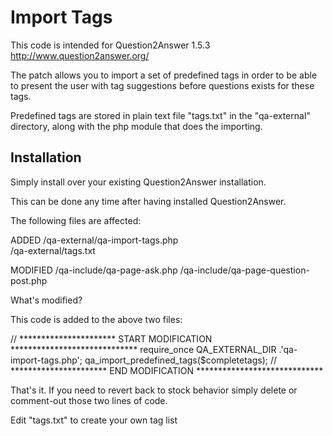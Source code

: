 Import Tags==========================================================This code is intended for Question2Answer 1.5.3http://www.question2answer.org/The patch allows you to import a set of predefined tags in order to be able to present the user with tag suggestions before questions exists for these tags.Predefined tags are stored in plain text file "tags.txt" in the "qa-external" directory, along with the php module that does the importing.Installation------------------------------------------------------------Simply install over your existing Question2Answer installation.This can be done any time after having installed Question2Answer.The following files are affected:ADDED<site-root>/qa-external/qa-import-tags.php		<site-root>/qa-external/tags.txt	MODIFIED<site-root>/qa-include/qa-page-ask.php<site-root>/qa-include/qa-page-question-post.phpWhat's modified?This code is added to the above two files:// ********************** START MODIFICATION *****************************require_once QA_EXTERNAL_DIR .'qa-import-tags.php';qa_import_predefined_tags($completetags);// **********************  END MODIFICATION  *****************************That's it.  If you need to revert back to stock behavior simply delete or comment-out those two lines of code.Edit "tags.txt" to create your own tag list